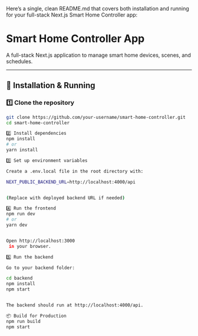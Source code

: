 Here’s a single, clean README.md that covers both installation and running for your full-stack Next.js Smart Home Controller app:

# Smart Home Controller App

A full-stack Next.js application to manage smart home devices, scenes, and schedules.

---

## 🚀 Installation & Running

### 1️⃣ Clone the repository
```bash
git clone https://github.com/your-username/smart-home-controller.git
cd smart-home-controller

2️⃣ Install dependencies
npm install
# or
yarn install

3️⃣ Set up environment variables

Create a .env.local file in the root directory with:

NEXT_PUBLIC_BACKEND_URL=http://localhost:4000/api


(Replace with deployed backend URL if needed)

4️⃣ Run the frontend
npm run dev
# or
yarn dev


Open http://localhost:3000
 in your browser.

5️⃣ Run the backend

Go to your backend folder:

cd backend
npm install
npm start


The backend should run at http://localhost:4000/api.

📦 Build for Production
npm run build
npm start